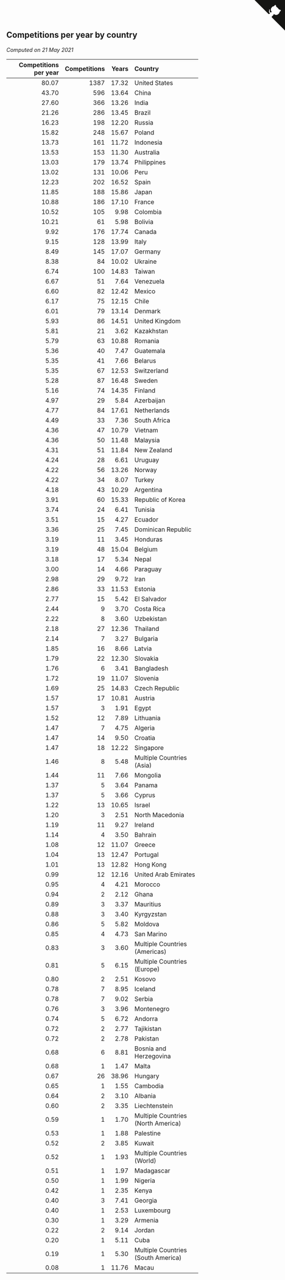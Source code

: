 ## Competitions per year by country

*Computed on 21 May 2021*

| Competitions per year | Competitions | Years | Country |
| ---: | ---: | ---: | :--- |
| 80.07 | 1387 | 17.32 | United States |
| 43.70 | 596 | 13.64 | China |
| 27.60 | 366 | 13.26 | India |
| 21.26 | 286 | 13.45 | Brazil |
| 16.23 | 198 | 12.20 | Russia |
| 15.82 | 248 | 15.67 | Poland |
| 13.73 | 161 | 11.72 | Indonesia |
| 13.53 | 153 | 11.30 | Australia |
| 13.03 | 179 | 13.74 | Philippines |
| 13.02 | 131 | 10.06 | Peru |
| 12.23 | 202 | 16.52 | Spain |
| 11.85 | 188 | 15.86 | Japan |
| 10.88 | 186 | 17.10 | France |
| 10.52 | 105 | 9.98 | Colombia |
| 10.21 | 61 | 5.98 | Bolivia |
| 9.92 | 176 | 17.74 | Canada |
| 9.15 | 128 | 13.99 | Italy |
| 8.49 | 145 | 17.07 | Germany |
| 8.38 | 84 | 10.02 | Ukraine |
| 6.74 | 100 | 14.83 | Taiwan |
| 6.67 | 51 | 7.64 | Venezuela |
| 6.60 | 82 | 12.42 | Mexico |
| 6.17 | 75 | 12.15 | Chile |
| 6.01 | 79 | 13.14 | Denmark |
| 5.93 | 86 | 14.51 | United Kingdom |
| 5.81 | 21 | 3.62 | Kazakhstan |
| 5.79 | 63 | 10.88 | Romania |
| 5.36 | 40 | 7.47 | Guatemala |
| 5.35 | 41 | 7.66 | Belarus |
| 5.35 | 67 | 12.53 | Switzerland |
| 5.28 | 87 | 16.48 | Sweden |
| 5.16 | 74 | 14.35 | Finland |
| 4.97 | 29 | 5.84 | Azerbaijan |
| 4.77 | 84 | 17.61 | Netherlands |
| 4.49 | 33 | 7.36 | South Africa |
| 4.36 | 47 | 10.79 | Vietnam |
| 4.36 | 50 | 11.48 | Malaysia |
| 4.31 | 51 | 11.84 | New Zealand |
| 4.24 | 28 | 6.61 | Uruguay |
| 4.22 | 56 | 13.26 | Norway |
| 4.22 | 34 | 8.07 | Turkey |
| 4.18 | 43 | 10.29 | Argentina |
| 3.91 | 60 | 15.33 | Republic of Korea |
| 3.74 | 24 | 6.41 | Tunisia |
| 3.51 | 15 | 4.27 | Ecuador |
| 3.36 | 25 | 7.45 | Dominican Republic |
| 3.19 | 11 | 3.45 | Honduras |
| 3.19 | 48 | 15.04 | Belgium |
| 3.18 | 17 | 5.34 | Nepal |
| 3.00 | 14 | 4.66 | Paraguay |
| 2.98 | 29 | 9.72 | Iran |
| 2.86 | 33 | 11.53 | Estonia |
| 2.77 | 15 | 5.42 | El Salvador |
| 2.44 | 9 | 3.70 | Costa Rica |
| 2.22 | 8 | 3.60 | Uzbekistan |
| 2.18 | 27 | 12.36 | Thailand |
| 2.14 | 7 | 3.27 | Bulgaria |
| 1.85 | 16 | 8.66 | Latvia |
| 1.79 | 22 | 12.30 | Slovakia |
| 1.76 | 6 | 3.41 | Bangladesh |
| 1.72 | 19 | 11.07 | Slovenia |
| 1.69 | 25 | 14.83 | Czech Republic |
| 1.57 | 17 | 10.81 | Austria |
| 1.57 | 3 | 1.91 | Egypt |
| 1.52 | 12 | 7.89 | Lithuania |
| 1.47 | 7 | 4.75 | Algeria |
| 1.47 | 14 | 9.50 | Croatia |
| 1.47 | 18 | 12.22 | Singapore |
| 1.46 | 8 | 5.48 | Multiple Countries (Asia) |
| 1.44 | 11 | 7.66 | Mongolia |
| 1.37 | 5 | 3.64 | Panama |
| 1.37 | 5 | 3.66 | Cyprus |
| 1.22 | 13 | 10.65 | Israel |
| 1.20 | 3 | 2.51 | North Macedonia |
| 1.19 | 11 | 9.27 | Ireland |
| 1.14 | 4 | 3.50 | Bahrain |
| 1.08 | 12 | 11.07 | Greece |
| 1.04 | 13 | 12.47 | Portugal |
| 1.01 | 13 | 12.82 | Hong Kong |
| 0.99 | 12 | 12.16 | United Arab Emirates |
| 0.95 | 4 | 4.21 | Morocco |
| 0.94 | 2 | 2.12 | Ghana |
| 0.89 | 3 | 3.37 | Mauritius |
| 0.88 | 3 | 3.40 | Kyrgyzstan |
| 0.86 | 5 | 5.82 | Moldova |
| 0.85 | 4 | 4.73 | San Marino |
| 0.83 | 3 | 3.60 | Multiple Countries (Americas) |
| 0.81 | 5 | 6.15 | Multiple Countries (Europe) |
| 0.80 | 2 | 2.51 | Kosovo |
| 0.78 | 7 | 8.95 | Iceland |
| 0.78 | 7 | 9.02 | Serbia |
| 0.76 | 3 | 3.96 | Montenegro |
| 0.74 | 5 | 6.72 | Andorra |
| 0.72 | 2 | 2.77 | Tajikistan |
| 0.72 | 2 | 2.78 | Pakistan |
| 0.68 | 6 | 8.81 | Bosnia and Herzegovina |
| 0.68 | 1 | 1.47 | Malta |
| 0.67 | 26 | 38.96 | Hungary |
| 0.65 | 1 | 1.55 | Cambodia |
| 0.64 | 2 | 3.10 | Albania |
| 0.60 | 2 | 3.35 | Liechtenstein |
| 0.59 | 1 | 1.70 | Multiple Countries (North America) |
| 0.53 | 1 | 1.88 | Palestine |
| 0.52 | 2 | 3.85 | Kuwait |
| 0.52 | 1 | 1.93 | Multiple Countries (World) |
| 0.51 | 1 | 1.97 | Madagascar |
| 0.50 | 1 | 1.99 | Nigeria |
| 0.42 | 1 | 2.35 | Kenya |
| 0.40 | 3 | 7.41 | Georgia |
| 0.40 | 1 | 2.53 | Luxembourg |
| 0.30 | 1 | 3.29 | Armenia |
| 0.22 | 2 | 9.14 | Jordan |
| 0.20 | 1 | 5.11 | Cuba |
| 0.19 | 1 | 5.30 | Multiple Countries (South America) |
| 0.08 | 1 | 11.76 | Macau |


<a href="https://github.com/jonatanklosko/wca_statistics" class="github-corner" aria-label="View source on Github"><svg width="80" height="80" viewBox="0 0 250 250" style="fill:#151513; color:#fff; position: absolute; top: 0; border: 0; right: 0;" aria-hidden="true"><path d="M0,0 L115,115 L130,115 L142,142 L250,250 L250,0 Z"></path><path d="M128.3,109.0 C113.8,99.7 119.0,89.6 119.0,89.6 C122.0,82.7 120.5,78.6 120.5,78.6 C119.2,72.0 123.4,76.3 123.4,76.3 C127.3,80.9 125.5,87.3 125.5,87.3 C122.9,97.6 130.6,101.9 134.4,103.2" fill="currentColor" style="transform-origin: 130px 106px;" class="octo-arm"></path><path d="M115.0,115.0 C114.9,115.1 118.7,116.5 119.8,115.4 L133.7,101.6 C136.9,99.2 139.9,98.4 142.2,98.6 C133.8,88.0 127.5,74.4 143.8,58.0 C148.5,53.4 154.0,51.2 159.7,51.0 C160.3,49.4 163.2,43.6 171.4,40.1 C171.4,40.1 176.1,42.5 178.8,56.2 C183.1,58.6 187.2,61.8 190.9,65.4 C194.5,69.0 197.7,73.2 200.1,77.6 C213.8,80.2 216.3,84.9 216.3,84.9 C212.7,93.1 206.9,96.0 205.4,96.6 C205.1,102.4 203.0,107.8 198.3,112.5 C181.9,128.9 168.3,122.5 157.7,114.1 C157.9,116.9 156.7,120.9 152.7,124.9 L141.0,136.5 C139.8,137.7 141.6,141.9 141.8,141.8 Z" fill="currentColor" class="octo-body"></path></svg></a><style>.github-corner:hover .octo-arm{animation:octocat-wave 560ms ease-in-out}@keyframes octocat-wave{0%,100%{transform:rotate(0)}20%,60%{transform:rotate(-25deg)}40%,80%{transform:rotate(10deg)}}@media (max-width:500px){.github-corner:hover .octo-arm{animation:none}.github-corner .octo-arm{animation:octocat-wave 560ms ease-in-out}}</style>

